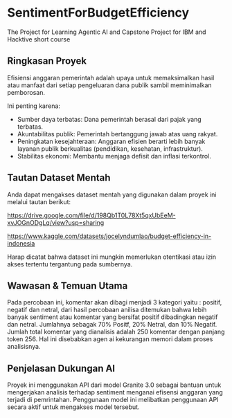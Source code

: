 # SentimentForBudgetEfficiency
The Project for Learning Agentic AI and Capstone Project for IBM and Hacktive short course

## Ringkasan Proyek
Efisiensi anggaran pemerintah adalah upaya untuk memaksimalkan hasil atau manfaat dari setiap pengeluaran dana publik sambil meminimalkan pemborosan.

Ini penting karena:

* Sumber daya terbatas: Dana pemerintah berasal dari pajak yang terbatas.
* Akuntabilitas publik: Pemerintah bertanggung jawab atas uang rakyat.
* Peningkatan kesejahteraan: Anggaran efisien berarti lebih banyak layanan publik berkualitas (pendidikan, kesehatan, infrastruktur).
* Stabilitas ekonomi: Membantu menjaga defisit dan inflasi terkontrol.

## Tautan Dataset Mentah
Anda dapat mengakses dataset mentah yang digunakan dalam proyek ini melalui tautan berikut:

https://drive.google.com/file/d/198Qb1T0L78Xt5qxUbEeM-xvJOGnODgLq/view?usp=sharing

https://www.kaggle.com/datasets/jocelyndumlao/budget-efficiency-in-indonesia

Harap dicatat bahwa dataset ini mungkin memerlukan otentikasi atau izin akses tertentu tergantung pada sumbernya.

## Wawasan & Temuan Utama
Pada percobaan ini, komentar akan dibagi menjadi 3 kategori yaitu : positif, negatif dan netral, dari hasil percobaan anilisa ditemukan bahwa lebih banyak sentiment atau komentar yang bersifat positif dibadingkan negatif dan netral. Jumlahnya sebagak 70% Positf, 20% Netral, dan 10% Negatif. Jumlah total komentar yang dianalisis adalah 250 komentar dengan panjang token 256. Hal ini disebabkan agen ai kekurangan memori dalam proses analisisnya.

## Penjelasan Dukungan AI
Proyek ini menggunakan API dari model Granite 3.0 sebagai bantuan untuk mengerjakan analisis terhadap sentiment menganai efisensi anggaran yang terjadi di pemrintahan. Penggunaan model ini melibatkan penggunaan API secara aktif untuk mengakses model tersebut.
